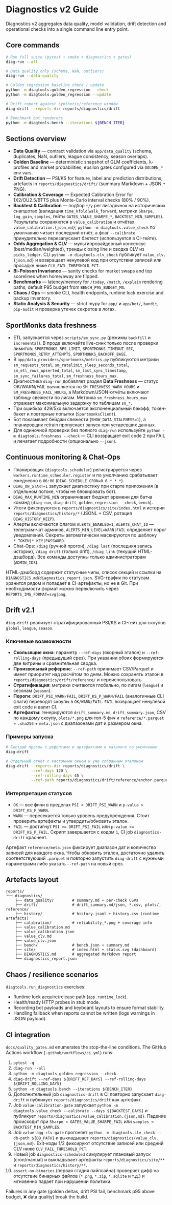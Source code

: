 <!--
@file: docs/diagnostics.md
@description: Extended Diagnostics v2 guide (data quality, drift, golden, bench, chaos scenarios).
@created: 2025-10-07
-->

# Diagnostics v2 Guide

Diagnostics v2 aggregates data quality, model validation, drift detection and operational checks into a single command line entry point.

## Core commands

```bash
# Run full suite (pytest + smoke + diagnostics + gates)
diag-run --all

# Data quality only (schema, NaN, outliers)
diag-run --data-quality

# Golden regression baseline check / update
python -m diagtools.golden_regression --check
python -m diagtools.golden_regression --update

# Drift report against synthetic/reference window
diag-drift --reports-dir reports/diagnostics/drift

# Benchmark bot renderers
python -m diagtools.bench --iterations ${BENCH_ITER}
```

## Sections overview

- **Data Quality** — contract validation via `app/data_quality` (schema, duplicates, NaN, outliers, league consistency, season overlaps).
- **Golden Baseline** — deterministic snapshot of GLM coefficients, λ-profiles and market probabilities; epsilon gates configured via `GOLDEN_*` env vars.
- **Drift Detection** — PSI/KS for feature, label and prediction distributions; artefacts in `reports/diagnostics/drift/` (summary Markdown + JSON + PNG).
- **Calibration & Coverage** — Expected Calibration Error for 1X2/OU2.5/BTTS plus Monte-Carlo interval checks (80% / 90%).
- **Backtest & Calibration** — подбор `τ/γ` per лига/рынок на исторических снапшотах (валидация `time_kfold`|`walk_forward`, метрики `Sharpe`, `log_gain`, `samples`, гейты `GATES_VALUE_SHARPE_*`, `BACKTEST_MIN_SAMPLES`). Результаты сохраняются в `value_calibration` и отчётах `value_calibration.{json,md}`; `python -m diagtools.value_check` по умолчанию читает последний отчёт, а флаг `--calibrate` принудительно перезапускает бэктест (используется в CI-гейте).
- **Odds Aggregation & CLV** — мультипровайдерный консенсус (best/median/weighted), тренды closing line и сводка CLV из `picks_ledger`. CLI `python -m diagtools.clv_check` публикует `value_clv.{json,md}` и возвращает ненулевой код при отсутствии записей или просадке ниже `CLV_FAIL_THRESHOLD_PCT`.
- **Bi-Poisson Invariance** — sanity checks for market swaps and top scorelines when home/away are flipped.
- **Benchmarks** — latency/memory for `/today`, `/match`, `/explain` rendering paths; default P95 budget from `BENCH_P95_BUDGET_MS`.
- **Chaos / Ops** — smoke CLI, health endpoints, runtime lock exercise and backup inventory.
- **Static Analysis & Security** — strict mypy for `app/` и `app/bot/`, `bandit`, `pip-audit` и проверка утечек секретов в логах.

## SportMonks data freshness

- ETL запускается через `scripts/sm_sync.py` (режимы `backfill` и `incremental`). В проде включайте live-синк только после
  проверки лимитов: `SPORTMONKS_RPS_LIMIT`, `SPORTMONKS_TIMEOUT_SEC`, `SPORTMONKS_RETRY_ATTEMPTS`, `SPORTMONKS_BACKOFF_BASE`.
- В `app/data_providers/sportmonks/metrics.py` публикуются метрики `sm_requests_total`, `sm_ratelimit_sleep_seconds_total`,
  `sm_etl_rows_upserted_total`, `sm_last_sync_timestamp`, `sm_sync_failures_total`, `sm_freshness_hours_max`.
- Диагностика `diag-run` добавляет раздел **Data Freshness** — статус OK/WARN/FAIL вычисляется по `SM_FRESHNESS_WARN_HOURS` и
  `SM_FRESHNESS_FAIL_HOURS`, а Markdown/JSON-отчёты включают таблицу свежести по лигам. Метрика `sm_freshness_hours_max`
  отражает максимальную задержку по таблицам `sm_*`.
- При ошибках 429/5xx включается экспоненциальный бэкофф, токен-бакет и повторные попытки (`SportmonksClient`).
- Бот показывает бейджи свежести (`SHOW_DATA_STALENESS=1`), а планировщик retrain пропускает запуск при устаревших данных.
- Для одиночной проверки без полного `diag-run` используйте `python -m diagtools.freshness --check` — CLI возвращает exit code 2
  при FAIL и печатает подробности (опционально `--json`).

## Continuous monitoring & Chat-Ops

- Планировщик (`diagtools.scheduler`) регистрируется через `workers.runtime_scheduler.register` и по умолчанию срабатывает ежедневно в `06:00` (`DIAG_SCHEDULE_CRON=0 6 * * *`).
- `DIAG_ON_START=1` запускает диагностику при старте приложения (в отдельном потоке, чтобы не блокировать бот).
- `DIAG_MAX_RUNTIME_MIN` ограничивает бюджет времени для батча команд (`diag-run`, `diag-drift`, `golden_regression --check`, `bench`).
- Итоги фиксируются в `reports/diagnostics/site/index.html` и истории `reports/diagnostics/history/*` (JSONL + CSV, ротация `DIAG_HISTORY_KEEP`).
- Алерты включаются флагом `ALERTS_ENABLED=1`; `ALERTS_CHAT_ID` — телеграм-чат админов, `ALERTS_MIN_LEVEL=WARN|FAIL` определяет порог уведомлений. Секреты автоматически маскируются по шаблону `*_TOKEN|*_KEY|PASSWORD`.
- Chat-Ops: `/diag` (ручной прогон), `/diag last` (последняя запись истории), `/diag drift` (только drift), `/diag link` (текущий HTML-дэшборд). Все команды доступны только администраторам (`ADMIN_IDS`).

HTML-дэшборд содержит статусные чипы, список секций и ссылки на `DIAGNOSTICS.md`/`diagnostics_report.json`. SVG-график по статусам хранится рядом и попадает в CI-артефакты, но не в Git. При необходимости формат можно переключить через `REPORTS_IMG_FORMAT=svg|png`.

## Drift v2.1

`diag-drift` реализует стратифицированный PSI/KS и CI-гейт для скоупов `global`, `league`, `season`.

### Ключевые возможности

- **Скользящие окна**: параметр `--ref-days` (якорный эталон) и `--ref-rolling-days` (предыдущий срез). При указании обоих формируются две витрины и сравнительная сводка.
- **Произвольный референс**: `--ref-path` принимает CSV/Parquet и имеет приоритет над расчётом по дням. Можно сохранять эталон в `reports/diagnostics/drift/reference/` и переиспользовать.
- **Стратификация**: метрики считаются глобально, по лигам (`league`) и сезонам (`season`).
- **Пороги**: `DRIFT_PSI_WARN/FAIL`, `DRIFT_KS_P_WARN/FAIL` (аналогичные CLI флаги) переводят скоупы в `OK/WARN/FAIL`. `FAIL` возвращает ненулевой exit code и валит CI.
- **Артефакты**: генерируются `drift_summary.md`, `drift_summary.json`, CSV по каждому скоупу, `plots/*.png` для топ-5 фич и `reference/*.parquet` + `.sha256` + `meta.json` с диапазонами дат и размером окна.

### Примеры запуска

```bash
# Быстрый прогон с дефолтами и артефактами в каталоге по умолчанию
diag-drift

# Отдельный отчёт с кастомным окном и уже собранным эталоном
diag-drift --reports-dir reports/diagnostics/drift \
           --ref-days 120 \
           --ref-rolling-days 45 \
           --ref-path reports/diagnostics/drift/reference/anchor.parquet
```

### Интерпретация статусов

- `OK` — все фичи в пределах `PSI < DRIFT_PSI_WARN` и `p-value > DRIFT_KS_P_WARN`.
- `WARN` — пересекается только уровень предупреждения. Стоит проверить артефакты и утвердить/обновить эталон.
- `FAIL` — достигнут `PSI >= DRIFT_PSI_FAIL` или `p-value <= DRIFT_KS_P_FAIL`. Скрипт завершается с кодом `1`, CI job `diagnostics-drift` краснеет.

Артефакт `reference/meta.json` фиксирует диапазон дат и количество записей для каждого окна. Чтобы обновить эталон, достаточно удалить соответствующий `.parquet` и повторно запустить `diag-drift` с нужными параметрами либо указать `--ref-path` на новый срез.

## Artefacts layout

```
reports/
└── diagnostics/
    ├── data_quality/        # summary.md + per-check CSVs
    ├── drift/               # drift_summary.md/json, *.csv, plots/, reference/
    ├── history/             # history.jsonl + history.csv (runtime artefacts)
    ├── calibration/         # reliability_*.png + coverage info
    ├── value_calibration.md
    ├── value_calibration.json
    ├── value_clv.md
    ├── value_clv.json
    ├── bench/               # bench.json + summary.md
    ├── site/                # index.html + status.svg (dashboard)
    ├── DIAGNOSTICS.md       # aggregated Markdown report
    └── diagnostics_report.json
```

## Chaos / resilience scenarios

`diagtools.run_diagnostics` exercises:

- Runtime lock acquire/release path (`app.runtime_lock`).
- Health/ready HTTP probes in stub mode.
- Recording bot payloads and keyboard layouts to ensure format stability.
- Handling fallback when reports cannot be written (logs warnings in JSON payload).

## CI integration

`docs/quality_gates.md` enumerates the stop-the-line conditions. The GitHub Actions workflow (`.github/workflows/ci.yml`) runs:

1. `pytest -q`
2. `diag-run --all`
3. `python -m diagtools.golden_regression --check`
4. `diag-drift --ref-days ${DRIFT_REF_DAYS} --ref-rolling-days ${DRIFT_ROLLING_DAYS}`
5. `python -m diagtools.bench --iterations ${BENCH_ITER}`
6. Дополнительный job `diagnostics-drift` в CI повторно запускает `diag-drift` и публикует `reports/diagnostics/drift` как артефакт.
7. Job `value-calibration-gate` запускает `python -m diagtools.value_check --calibrate --days ${BACKTEST_DAYS}` и публикует `reports/diagnostics/value_calibration.{json,md}`. Падение происходит при `Sharpe < GATES_VALUE_SHARPE_FAIL` или `samples < BACKTEST_MIN_SAMPLES`.
8. Job `value-agg-clv-gate` прогоняет `python -m diagtools.clv_check --db-path ${DB_PATH}` и выкладывает `reports/diagnostics/value_clv.{json,md}`. Exit-коды 1/2 фиксируют отсутствие записей или средний CLV ниже `CLV_FAIL_THRESHOLD_PCT`.
9. Новый job `diagnostics-scheduled` симулирует плановый запуск (cron/manual) и выкладывает артефакты `reports/diagnostics/site/**` и `reports/diagnostics/history/**`.
10. `assert-no-binaries` (первая стадия пайплайна) проверяет дифф на отсутствие бинарных файлов (`*.png`, `*.zip`, `*.sqlite` и т.д.) и мгновенно падает при нарушении политики.

Failures in any gate (golden deltas, drift PSI fail, benchmark p95 above budget, ❌ data quality) break the build.
